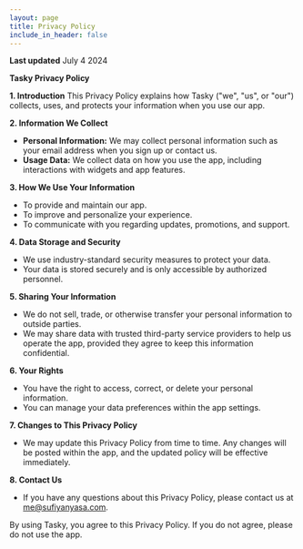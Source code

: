 ```yaml
---
layout: page
title: Privacy Policy
include_in_header: false
---
```


**Last updated**
July 4 2024

**Tasky Privacy Policy**

**1. Introduction**
This Privacy Policy explains how Tasky ("we", "us", or "our") collects, uses, and protects your information when you use our app.

**2. Information We Collect**
   - **Personal Information:** We may collect personal information such as your email address when you sign up or contact us.
   - **Usage Data:** We collect data on how you use the app, including interactions with widgets and app features.

**3. How We Use Your Information**
   - To provide and maintain our app.
   - To improve and personalize your experience.
   - To communicate with you regarding updates, promotions, and support.

**4. Data Storage and Security**
   - We use industry-standard security measures to protect your data.
   - Your data is stored securely and is only accessible by authorized personnel.

**5. Sharing Your Information**
   - We do not sell, trade, or otherwise transfer your personal information to outside parties.
   - We may share data with trusted third-party service providers to help us operate the app, provided they agree to keep this information confidential.

**6. Your Rights**
   - You have the right to access, correct, or delete your personal information.
   - You can manage your data preferences within the app settings.

**7. Changes to This Privacy Policy**
   - We may update this Privacy Policy from time to time. Any changes will be posted within the app, and the updated policy will be effective immediately.

**8. Contact Us**
   - If you have any questions about this Privacy Policy, please contact us at me@sufiyanyasa.com.

By using Tasky, you agree to this Privacy Policy. If you do not agree, please do not use the app.
